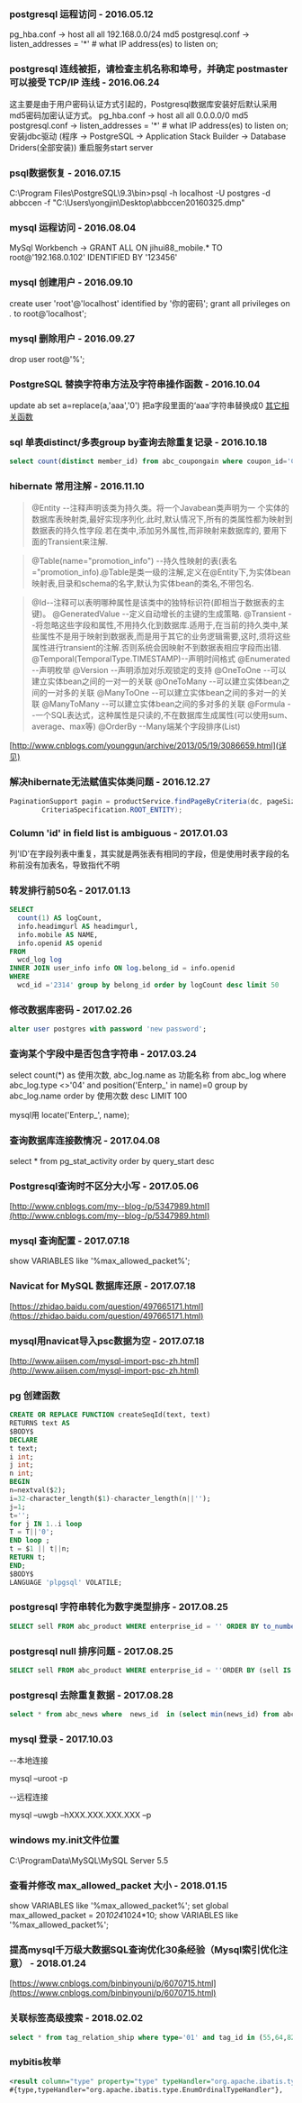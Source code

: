 ### postgresql 运程访问 - 2016.05.12
pg_hba.conf -> host  all    all    192.168.0.0/24    md5
postgresql.conf -> listen_addresses = '*' # what IP address(es) to listen on;

### postgresql 连线被拒，请检查主机名称和埠号，并确定 postmaster 可以接受 TCP/IP 连线 - 2016.06.24
这主要是由于用户密码认证方式引起的，Postgresql数据库安装好后默认采用md5密码加密认证方式。
pg_hba.conf -> host all all    0.0.0.0/0    md5
postgresql.conf -> listen_addresses = '*' # what IP address(es) to listen on;
安装jdbc驱动 (程序 -> PostgreSQL -> Application Stack Builder -> Database Driders(全部安装))
重启服务start server

### psql数据恢复 - 2016.07.15
C:\Program Files\PostgreSQL\9.3\bin>psql -h localhost -U postgres -d abbccen -f "C:\Users\yongjin\Desktop\abbccen20160325.dmp"

### mysql 运程访问 - 2016.08.04
MySql Workbench -> GRANT ALL ON jihui88_mobile.* TO root@'192.168.0.102' IDENTIFIED BY '123456'

### mysql 创建用户 - 2016.09.10
create user 'root'@'localhost' identified by '你的密码';
grant all privileges on *.* to root@'localhost';

### mysql 删除用户 - 2016.09.27
drop user root@'%';

### PostgreSQL 替换字符串方法及字符串操作函数 - 2016.10.04
update ab set a=replace(a,'aaa','0') 把a字段里面的‘aaa’字符串替换成0
[其它相关函数](http://www.jsjtt.com/shujuku/postgresql/29.html)

### sql 单表distinct/多表group by查询去除重复记录 - 2016.10.18
```sql
select count(distinct member_id) from abc_coupongain where coupon_id='Coupon_0000000000000000000000542' group by member_id
```

### hibernate 常用注解 - 2016.11.10
>@Entity              --注释声明该类为持久类。将一个Javabean类声明为一 个实体的数据库表映射类,最好实现序列化.此时,默认情况下,所有的类属性都为映射到数据表的持久性字段.若在类中,添加另外属性,而非映射来数据库的, 要用下面的Transient来注解.

>@Table(name="promotion_info")      --持久性映射的表(表名="promotion_info).@Table是类一级的注解,定义在@Entity下,为实体bean映射表,目录和schema的名字,默认为实体bean的类名,不带包名.

>@Id--注释可以表明哪种属性是该类中的独特标识符(即相当于数据表的主键)。
@GeneratedValue   --定义自动增长的主键的生成策略.
@Transient             --将忽略这些字段和属性,不用持久化到数据库.适用于,在当前的持久类中,某些属性不是用于映射到数据表,而是用于其它的业务逻辑需要,这时,须将这些属性进行transient的注解.否则系统会因映射不到数据表相应字段而出错.
@Temporal(TemporalType.TIMESTAMP)--声明时间格式
@Enumerated         --声明枚举
@Version                --声明添加对乐观锁定的支持
@OneToOne            --可以建立实体bean之间的一对一的关联
@OneToMany          --可以建立实体bean之间的一对多的关联
@ManyToOne          --可以建立实体bean之间的多对一的关联
@ManyToMany        --可以建立实体bean之间的多对多的关联
@Formula               --一个SQL表达式，这种属性是只读的,不在数据库生成属性(可以使用sum、average、max等)
@OrderBy               --Many端某个字段排序(List)

[http://www.cnblogs.com/younggun/archive/2013/05/19/3086659.html](详见)


### 解决hibernate无法赋值实体类问题 - 2016.12.27
```java
PaginationSupport pagin = productService.findPageByCriteria(dc, pageSize, startIndex,
        CriteriaSpecification.ROOT_ENTITY);
```
### Column 'id' in field list is ambiguous - 2017.01.03
列'ID'在字段列表中重复，其实就是两张表有相同的字段，但是使用时表字段的名称前没有加表名，导致指代不明

### 转发排行前50名 - 2017.01.13
```sql
SELECT
  count(1) AS logCount,
  info.headimgurl AS headimgurl,
  info.mobile AS NAME,
  info.openid AS openid
FROM
  wcd_log log
INNER JOIN user_info info ON log.belong_id = info.openid
WHERE
  wcd_id ='2314' group by belong_id order by logCount desc limit 50
```

### 修改数据库密码  - 2017.02.26
```sql
alter user postgres with password 'new password';
```
### 查询某个字段中是否包含字符串 - 2017.03.24
select count(*) as 使用次数, abc_log.name as 功能名称 from abc_log where abc_log.type <>'04' and position('Enterp_' in name)=0 group by abc_log.name   order by 使用次数 desc  LIMIT 100


mysql用 locate('Enterp_', name);

### 查询数据库连接数情况 - 2017.04.08
select * from pg_stat_activity order by query_start desc

### Postgresql查询时不区分大小写 - 2017.05.06
[http://www.cnblogs.com/my--blog-/p/5347989.html](http://www.cnblogs.com/my--blog-/p/5347989.html)

### mysql 查询配置 - 2017.07.18
show VARIABLES like '%max_allowed_packet%';

### Navicat for MySQL 数据库还原 - 2017.07.18
[https://zhidao.baidu.com/question/497665171.html](https://zhidao.baidu.com/question/497665171.html)

### mysql用navicat导入psc数据为空 - 2017.07.18
[http://www.aiisen.com/mysql-import-psc-zh.html](http://www.aiisen.com/mysql-import-psc-zh.html)


### pg 创建函数
```sql
CREATE OR REPLACE FUNCTION createSeqId(text, text)
RETURNS text AS
$BODY$
DECLARE
t text;
i int;
j int;
n int;
BEGIN
n=nextval($2);
i=32-character_length($1)-character_length(n||'');
j=1;
t='';
for j IN 1..i loop
T = T||'0';
END loop ;
t = $1 || t||n;
RETURN t;
END;
$BODY$
LANGUAGE 'plpgsql' VOLATILE;
```

### postgresql 字符串转化为数字类型排序 - 2017.08.25
```sql
SELECT sell FROM abc_product WHERE enterprise_id = '' ORDER BY to_number(sell, '999999999') desc
```

### postgresql null 排序问题 - 2017.08.25
```sql
SELECT sell FROM abc_product WHERE enterprise_id = ''ORDER BY (sell IS not NULL), sell asc
```

### postgresql 去除重复数据 - 2017.08.28
```sql
select * from abc_news where  news_id  in (select min(news_id) from abc_news where category='Category_00000000000000000344331' group by sort) order by sort desc
```

### mysql 登录 - 2017.10.03
--本地连接

mysql –uroot -p

--远程连接

mysql –uwgb –hXXX.XXX.XXX.XXX –p

### windows my.init文件位置
C:\ProgramData\MySQL\MySQL Server 5.5

### 查看并修改 max_allowed_packet 大小 - 2018.01.15
show VARIABLES like '%max_allowed_packet%';
set global max_allowed_packet = 20*1024*1024*10;
show VARIABLES like '%max_allowed_packet%';

### 提高mysql千万级大数据SQL查询优化30条经验（Mysql索引优化注意） - 2018.01.24

[https://www.cnblogs.com/binbinyouni/p/6070715.html](https://www.cnblogs.com/binbinyouni/p/6070715.html)

### 关联标签高级搜索 - 2018.02.02

```sql
select * from tag_relation_ship where type='01' and tag_id in (55,64,82) group by item_id  having count(item_id) > 2
```

### mybitis枚举
```xml
<result column="type" property="type" typeHandler="org.apache.ibatis.type.EnumOrdinalTypeHandler"/>
#{type,typeHandler="org.apache.ibatis.type.EnumOrdinalTypeHandler"},
```
